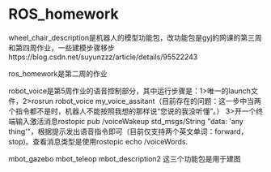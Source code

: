 # ROS_homework
wheel_chair_description是机器人的模型功能包，改功能包是gyj的网课的第三周和第四周作业，一些建模步骤移步https://blog.csdn.net/suyunzzz/article/details/95522243

ros_homework是第二周的作业

robot_voice是第5周作业的语音控制部分，其中运行步骤是：1>唯一的launch文件，2>rosrun robot_voice my_voice_assitant（目前存在的问题：这一步中当两个指令都不是时，机器人不能按照我想的那样说“您说的我没听懂”。） 3>开一个终端输入激活消息rostopic pub /voiceWakeup std_msgs/String "data: 'any thing'"，根据提示发出语音指令即可（目前仅支持两个英文单词：forward，stop)。查看消息类型是使用rostopic echo /voiceWords.

mbot_gazebo mbot_teleop mbot_description2  这三个功能包是用于建图 
